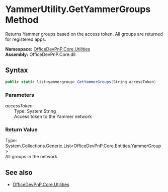 # YammerUtility.GetYammerGroups Method  
Returns Yammer groups based on the access token. All groups are returned for registered apps.  

**Namespace:** [OfficeDevPnP.Core.Utilities](OfficeDevPnP.Core.Utilities.md)  
**Assembly:** OfficeDevPnP.Core.dll  
## Syntax
```C#
public static list<yammergroup> GetYammerGroups(String accessToken)
```
### Parameters
*accessToken*  
&emsp;&emsp;Type: System.String  
&emsp;&emsp;Access token to the Yammer network  
### Return Value
Type: System.Collections.Generic.List<OfficeDevPnP.Core.Entities.YammerGroup>  
All groups in the network

## See also
- [OfficeDevPnP.Core.Utilities](OfficeDevPnP.Core.Utilities.md)
